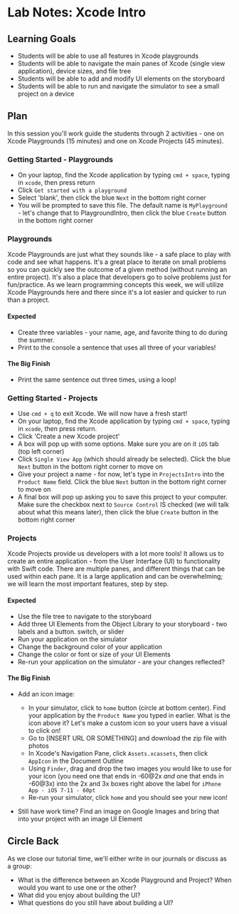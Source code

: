 # Lab Notes: Xcode Intro

## Learning Goals

* Students will be able to use all features in Xcode playgrounds
* Students will be able to navigate the main panes of Xcode (single view application), device sizes, and file tree
* Students will be able to add and modify UI elements on the storyboard
* Students will be able to run and navigate the simulator to see a small project on a device

## Plan

In this session you'll work guide the students through 2 activities - one on Xcode Playgrounds (15 minutes) and one on Xcode Projects (45 minutes).


### Getting Started - Playgrounds

* On your laptop, find the Xcode application by typing `cmd + space`, typing in `xcode`, then press return
* Click `Get started with a playground`
* Select 'blank', then click the blue `Next` in the bottom right corner
* You will be prompted to save this file. The default name is `MyPlayground` - let's change that to PlaygroundIntro, then click the blue `Create` button in the bottom right corner


### Playgrounds

Xcode Playgrounds are just what they sounds like - a safe place to play with code and see what happens. It's a great place to iterate on small problems so you can quickly see the outcome of a given method (without running an entire project). It's also a place that developers go to solve problems just for fun/practice. As we learn programming concepts this week, we will utilize Xcode Playgrounds here and there since it's a lot easier and quicker to run than a project.

#### Expected

* Create three variables - your name, age, and favorite thing to do during the summer.
* Print to the console a sentence that uses all three of your variables!

#### The Big Finish

* Print the same sentence out three times, using a loop!


### Getting Started - Projects

* Use `cmd + q` to exit Xcode. We will now have a fresh start!
* On your laptop, find the Xcode application by typing `cmd + space`, typing in `xcode`, then press return.
* Click 'Create a new Xcode project'
* A box will pop up with some options. Make sure you are on it `iOS` tab (top left corner)
* Click `Single View App` (which should already be selected). Click the blue `Next` button in the bottom right corner to move on
* Give your project a name - for now, let's type in `ProjectsIntro` into the `Product Name` field. Click the blue `Next` button in the bottom right corner to move on
* A final box will pop up asking you to save this project to your computer. Make sure the checkbox next to `Source Control` IS checked (we will talk about what this means later), then click the blue `Create` button in the bottom right corner

### Projects

Xcode Projects provide us developers with a lot more tools! It allows us to create an entire application - from the User Interface (UI) to functionality with Swift code. There are multiple panes, and different things that can be used within each pane. It is a large application and can be overwhelming; we will learn the most important features, step by step.

#### Expected

* Use the file tree to navigate to the storyboard
* Add three UI Elements from the Object Library to your storyboard - two labels and a button. switch, or slider
* Run your application on the simulator
* Change the background color of your application
* Change the color or font or size of your UI Elements
* Re-run your application on the simulator - are your changes reflected?

#### The Big Finish

* Add an icon image:
  - In your simulator, click to `home` button (circle at bottom center). Find your application by the `Product Name` you typed in earlier. What is the icon above it? Let's make a custom icon so your users have a visual to click on!
  - Go to [INSERT URL OR SOMETHING] and download the zip file with photos
  - In Xcode's Navigation Pane, click `Assets.xcassets`, then click `AppIcon` in the Document Outline
  - Using `Finder`, drag and drop the two images you would like to use for your icon (you need one that ends in -60@2x _and_ one that ends in -60@3x) into the 2x and 3x boxes right above the label for `iPhone App - iOS 7-11 - 60pt`
  - Re-run your simulator, click `home` and you should see your new icon!

* Still have work time? Find an image on Google Images and bring that into your project with an image UI Element

## Circle Back

As we close our tutorial time, we'll either write in our journals or discuss as a group:

- What is the difference between an Xcode Playground and Project? When would you want to use one or the other?
- What did you enjoy about building the UI?
- What questions do you still have about building a UI?
